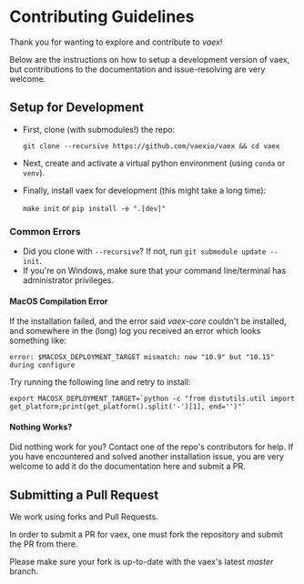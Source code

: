 # Contributing Guidelines

Thank you for wanting to explore and contribute to _vaex_!

Below are the instructions on how to setup a development version of vaex, but contributions to the documentation and issue-resolving are very welcome.

## Setup for Development

* First, clone (with submodules!) the repo:
    
    ``git clone --recursive https://github.com/vaexio/vaex && cd vaex``

* Next, create and activate a virtual python environment (using `conda` or `venv`).
 
* Finally, install vaex for development (this might take a long time):

    ``make init`` or ``pip install -e ".[dev]"``

### Common Errors

 * Did you clone with `--recursive`? If not, run `git submodule update --init`.
 * If you're on Windows, make sure that your command line/terminal has administrator privileges.

#### MacOS Compilation Error

If the installation failed, and the error said _vaex-core_ couldn't be installed, and somewhere in the (long) log you received an error which looks something like:

`error: $MACOSX_DEPLOYMENT_TARGET mismatch: now "10.9" but "10.15" during configure`

Try running the following line and retry to install:

```
export MACOSX_DEPLOYMENT_TARGET=`python -c "from distutils.util import get_platform;print(get_platform().split('-')[1], end='')"`
```

#### Nothing Works?

Did nothing work for you? Contact one of the repo's contributors for help.
If you have encountered and solved another installation issue, you are very welcome to add it do the documentation here and submit a PR.

## Submitting a Pull Request

We work using forks and Pull Requests.

In order to submit a PR for vaex, one must fork the repository and submit the PR from there.

Please make sure your fork is up-to-date with the vaex's latest _master_ branch.

